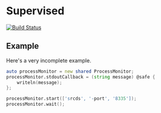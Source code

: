 # Supervised

[![Build Status](https://travis-ci.org/BenjaminSchaaf/supervised.svg?branch=master)](https://travis-ci.org/BenjaminSchaaf/supervised)

## Example

Here's a very incomplete example.

```d
auto processMonitor = new shared ProcessMonitor;
processMonitor.stdoutCallback = (string message) @safe {
    writeln(message);
};

processMonitor.start(['srcds', '-port', '8335']);
processMonitor.wait();
```